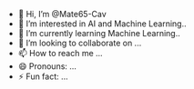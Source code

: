 - 👋 Hi, I’m @Mate65-Cav
- 👀 I’m interested in AI and Machine Learning..
- 🌱 I’m currently learning Machine Learning..
- 💞️ I’m looking to collaborate on ...
- 📫 How to reach me ...
- 😄 Pronouns: ...
- ⚡ Fun fact: ...

<!---
Mate65-Cav/Mate65-Cav is a ✨ special ✨ repository because its `README.md` (this file) appears on your GitHub profile.
You can click the Preview link to take a look at your changes.
--->
